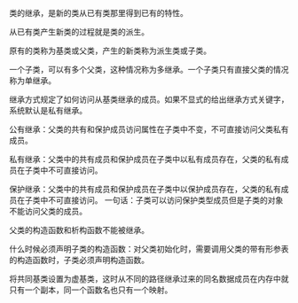 类的继承，是新的类从已有类那里得到已有的特性。

从已有类产生新类的过程就是类的派生。

原有的类称为基类或父类，产生的新类称为派生类或子类。

一个子类，可以有多个父类，这种情况称为多继承。一个子类只有直接父类的情况称为单继承。

继承方式规定了如何访问从基类继承的成员。如果不显式的给出继承方式关键字，系统默认是私有继承。

公有继承：父类的共有和保护成员访问属性在子类中不变，不可直接访问父类私有成员。

私有继承：父类中的共有成员和保护成员在子类中以私有成员存在，父类的私有成员在子类中不可直接访问。

保护继承：父类中的共有成员和保护成员在子类中以保护成员存在，父类的私有成员在子类中不可直接访问。
一句话：子类可以访问保护类型成员但是子类的对象不能访问父类的成员。

父类的构造函数和析构函数不能被继承。

什么时候必须声明子类的构造函数：对父类初始化时，需要调用父类的带有形参表的构造函数时，子类必须声明构造函数。

将共同基类设置为虚基类，这时从不同的路径继承过来的同名数据成员在内存中就只有一个副本，同一个函数名也只有一个映射。